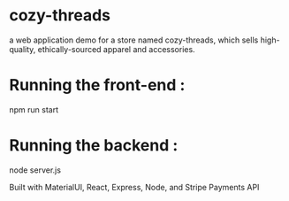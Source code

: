 # cozy-threads
a web application demo for a store named cozy-threads, which sells high-quality, ethically-sourced apparel and accessories.
# Running the front-end : 
npm run start 
# Running the backend : 
node server.js

Built with MaterialUI, React, Express, Node, and Stripe Payments API 
